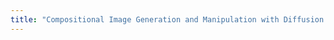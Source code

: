 ```yaml
---
title: "Compositional Image Generation and Manipulation with Diffusion Probabilistic Models"
---
```

